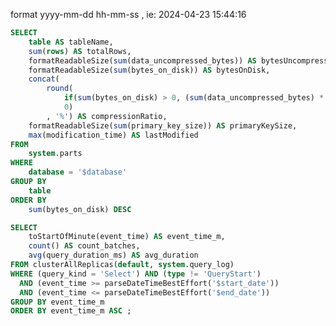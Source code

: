 <DatePicker></DatePicker>
format yyyy-mm-dd hh-mm-ss , ie: 2024-04-23 15:44:16

```sql tables
SELECT
    table AS tableName,
    sum(rows) AS totalRows,
    formatReadableSize(sum(data_uncompressed_bytes)) AS bytesUncompressed,
    formatReadableSize(sum(bytes_on_disk)) AS bytesOnDisk,
    concat(
        round(
            if(sum(bytes_on_disk) > 0, (sum(data_uncompressed_bytes) * 100 / sum(bytes_on_disk)) - 100, 0), 
            0)
        , '%') AS compressionRatio,
    formatReadableSize(sum(primary_key_size)) AS primaryKeySize,
    max(modification_time) AS lastModified
FROM
    system.parts
WHERE
    database = '$database'
GROUP BY
    table
ORDER BY
    sum(bytes_on_disk) DESC    
```


<DataTable value={tables} searchValue="tableName">
</DataTable>

```sql avg_query_duration
SELECT
    toStartOfMinute(event_time) AS event_time_m,
    count() AS count_batches,
    avg(query_duration_ms) AS avg_duration
FROM clusterAllReplicas(default, system.query_log)
WHERE (query_kind = 'Select') AND (type != 'QueryStart')       
  AND (event_time >= parseDateTimeBestEffort('$start_date'))
  AND (event_time <= parseDateTimeBestEffort('$end_date'))
GROUP BY event_time_m
ORDER BY event_time_m ASC ;
```


<Flex>
    <LineChart
        title='Avg Query duration from $start_date to $end_date'
        data={avg_query_duration}
        x=event_time_m
        y=avg_duration>
    </LineChart>
    <LineChart
        title='Count batch from $start_date to $end_date'
        data={avg_query_duration}
        x=event_time_m
        y=count_batches>
    </LineChart>
</Flex>


